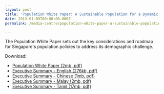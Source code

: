 ```yaml
---
layout: post
title: 'Population White Paper: A Sustainable Population for a Dynamic Singapore'
date: 2013-01-09T00:00:00.000Z
permalink: /media-centre/population-white-paper-a-sustainable-population-for-a-dynamic-singapore/

---
```



The Population White Paper sets out the key considerations and roadmap for Singapore's population policies to address its demographic challenge.

Download:

* [Population White Paper (2mb, pdf)](/images/publicationimages/chart7.png.pdf)
* [Executive Summary - English (276kb, pdf)](/images/publicationimages/exec-summary-english.pdf)
* [Executive Summary - Chinese (1mb, pdf)](/images/publicationimages/exec-summary-chinese.pdf)
* [Executive Summary - Malay (2mb, pdf)](/images/publicationimages/exec-summary-malay.pdf)
* [Executive Summary - Tamil (17mb, pdf)](/images/publicationimages/exec-summary-tamil.pdf)
